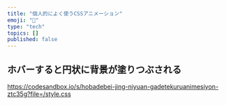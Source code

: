 ```yaml
---
title: "個人的によく使うCSSアニメーション"
emoji: "🤖"
type: "tech"
topics: []
published: false
---
```


## ホバーすると円状に背景が塗りつぶされる
https://codesandbox.io/s/hobadebei-jing-niyuan-gadetekuruanimesiyon-ztc35g?file=/style.css